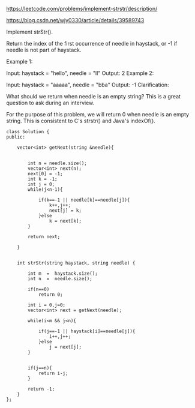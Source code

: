 https://leetcode.com/problems/implement-strstr/description/

https://blog.csdn.net/wjy0330/article/details/39589743

Implement strStr().

Return the index of the first occurrence of needle in haystack, or -1 if needle is not part of haystack.

Example 1:

Input: haystack = "hello", needle = "ll"
Output: 2
Example 2:

Input: haystack = "aaaaa", needle = "bba"
Output: -1
Clarification:

What should we return when needle is an empty string? This is a great question to ask during an interview.

For the purpose of this problem, we will return 0 when needle is an empty string. This is consistent to C's strstr() and Java's indexOf().

```
class Solution {
public:
    
    vector<int> getNext(string &needle){
        
        
        int n = needle.size();
        vector<int> next(n);
        next[0] = -1;
        int k = -1;
        int j = 0;
        while(j<n-1){
            
            if(k==-1 || needle[k]==needle[j]){
                k++,j++;
                next[j] = k; 
            }else
                k = next[k];
        }
        
        return next;
        
    }
    
    
    int strStr(string haystack, string needle) {
        
        int m  =  haystack.size();
        int n  =  needle.size();
        
        if(n==0)
            return 0;
        
        int i = 0,j=0;
        vector<int> next = getNext(needle);
        
        while(i<m && j<n){
            
            if(j==-1 || haystack[i]==needle[j]){
                i++,j++;
            }else
                j = next[j];
        }
        
        
        if(j==n){
            return i-j;
        }
        
        return -1;
    }
};
```